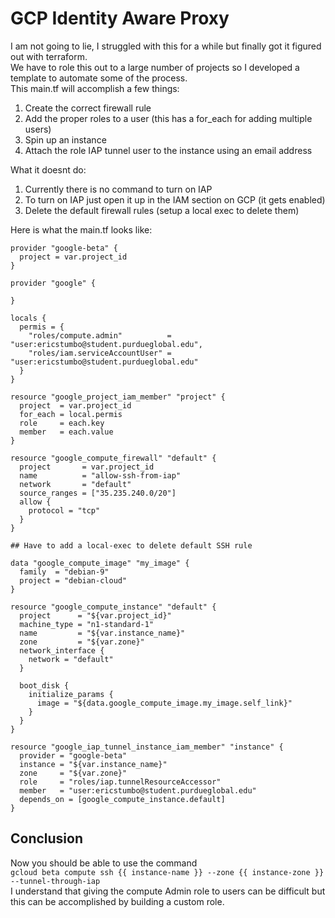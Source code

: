 # GCP Identity Aware Proxy

I am not going to lie, I struggled with this for a while but finally got it figured out with terraform.  
We have to role this out to a large number of projects so I developed a template to automate some of the process.  
This main.tf will accomplish a few things:  
1. Create the correct firewall rule
2. Add the proper roles to a user (this has a for_each for adding multiple users)
3. Spin up an instance
4. Attach the role IAP tunnel user to the instance using an email address

What it doesnt do:
1. Currently there is no command to turn on IAP
2. To turn on IAP just open it up in the IAM section on GCP (it gets enabled)
3. Delete the default firewall rules (setup a local exec to delete them)

Here is what the main.tf looks like:
```
provider "google-beta" {
  project = var.project_id
}

provider "google" {

}

locals {
  permis = {
    "roles/compute.admin"          = "user:ericstumbo@student.purdueglobal.edu",
    "roles/iam.serviceAccountUser" = "user:ericstumbo@student.purdueglobal.edu"
  }
}

resource "google_project_iam_member" "project" {
  project  = var.project_id
  for_each = local.permis
  role     = each.key
  member   = each.value
}

resource "google_compute_firewall" "default" {
  project       = var.project_id
  name          = "allow-ssh-from-iap"
  network       = "default"
  source_ranges = ["35.235.240.0/20"]
  allow {
    protocol = "tcp"
  }
}

## Have to add a local-exec to delete default SSH rule

data "google_compute_image" "my_image" {
  family  = "debian-9"
  project = "debian-cloud"
}

resource "google_compute_instance" "default" {
  project      = "${var.project_id}"
  machine_type = "n1-standard-1"
  name         = "${var.instance_name}"
  zone         = "${var.zone}"
  network_interface {
    network = "default"
  }

  boot_disk {
    initialize_params {
      image = "${data.google_compute_image.my_image.self_link}"
    }
  }
}

resource "google_iap_tunnel_instance_iam_member" "instance" {
  provider = "google-beta"
  instance = "${var.instance_name}"
  zone     = "${var.zone}"
  role     = "roles/iap.tunnelResourceAccessor"
  member   = "user:ericstumbo@student.purdueglobal.edu"
  depends_on = [google_compute_instance.default]
}
```

## Conclusion
Now you should be able to use the command  
`gcloud beta compute ssh {{ instance-name }} --zone {{ instance-zone }} --tunnel-through-iap`    
I understand that giving the compute Admin role to users can be difficult but this can be accomplished by building a custom role.